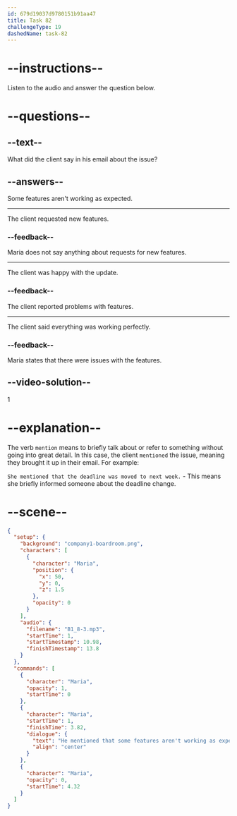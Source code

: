 ```yaml
---
id: 679d19037d9780151b91aa47
title: Task 82
challengeType: 19
dashedName: task-82
---
```


<!-- (Audio) Maria: He mentioned that some features aren't working as expected. -->

# --instructions--

Listen to the audio and answer the question below.

# --questions--

## --text--

What did the client say in his email about the issue?

## --answers--

Some features aren't working as expected.

---

The client requested new features.

### --feedback--

Maria does not say anything about requests for new features.

---

The client was happy with the update.

### --feedback--

The client reported problems with features.

---

The client said everything was working perfectly.

### --feedback--

Maria states that there were issues with the features.

## --video-solution--

1

# --explanation--

The verb `mention` means to briefly talk about or refer to something without going into great detail. In this case, the client `mentioned` the issue, meaning they brought it up in their email. For example:

`She mentioned that the deadline was moved to next week.` - This means she briefly informed someone about the deadline change.

# --scene--

```json
{
  "setup": {
    "background": "company1-boardroom.png",
    "characters": [
      {
        "character": "Maria",
        "position": {
          "x": 50,
          "y": 0,
          "z": 1.5
        },
        "opacity": 0
      }
    ],
    "audio": {
      "filename": "B1_8-3.mp3",
      "startTime": 1,
      "startTimestamp": 10.98,
      "finishTimestamp": 13.8
    }
  },
  "commands": [
    {
      "character": "Maria",
      "opacity": 1,
      "startTime": 0
    },
    {
      "character": "Maria",
      "startTime": 1,
      "finishTime": 3.82,
      "dialogue": {
        "text": "He mentioned that some features aren't working as expected.",
        "align": "center"
      }
    },
    {
      "character": "Maria",
      "opacity": 0,
      "startTime": 4.32
    }
  ]
}
```
